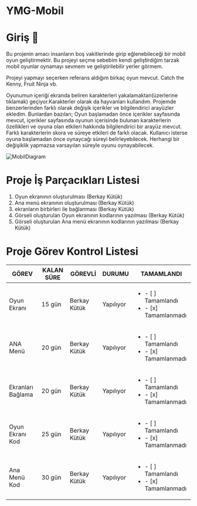 # YMG-Mobil

# Giriş 📱
  Bu projenin amacı insanların boş vakitlerinde girip eğlenebileceği bir mobil oyun geliştirmektir. Bu projeyi seçme sebebim kendi geliştirdiğim tarzak mobil oyunlar oynamayı sevmem ve geliştirilebilir yerler görmem. 
  
  Projeyi yapmayı seçerken referans aldığım birkaç oyun mevcut. Catch the Kenny, Fruit Ninja vb.  

Oyunumun içeriği ekranda beliren karakterleri yakalamaktan(üzerlerine tıklamak) geçiyor.Karakterler olarak da hayvanları kullandım.
Projemde benzerlerinden farklı olarak değişik içerikler ve bilgilendirici arayüzler ekledim. Bunlardan bazıları;
Oyun başlamadan önce içerikler sayfasında mevcut, içerikler sayfasında oyunun içerisinde bulunan karakterlerin özellikleri ve oyuna olan etkileri hakkında bilgilendirici bir arayüz mevcut. Farklı karakterlerin skora ve süreye etkileri de farklı olacak. Kullanıcı isterse oyuna başlamadan önce oynaycağı süreyi belirleyebilecek. Herhangi bir değişiklik yapmazsa varsayılan süreyle oyunu oynayabilecek.

![MobilDiagram](https://user-images.githubusercontent.com/101193241/158033116-5486bb92-10c2-4f09-af68-b32d549b33a3.png)

# Proje İş Parçacıkları Listesi
  1. Oyun ekranının oluşturulması (Berkay Kütük)
  2. Ana menü ekranının oluşturulması (Berkay Kütük)
  4. ekranların birbirleri ile bağlanması (Berkay Kütük)
  5. Görseli oluşturulan Oyun ekranının kodlarının yazılması (Berkay Kütük)
  6. Görseli oluşturulan Ana menü ekranının kodlarının yazılması (Berkay Kütük)

# Proje Görev Kontrol Listesi
  | GÖREV           | KALAN SÜRE | GÖREVLİ       | DURUMU      | TAMAMLANDI |
  |-----------------|------------|---------------|-------------|------------|
  |Oyun Ekranı      | 15 gün     | Berkay Kütük  | Yapılıyor   | <ul><li>- [ ] Tamamlandı</li><li>- [x] Tamamlanmadı </li></ul> |
  |ANA Menü         | 20 gün     | Berkay Kütük  | Yapılıyor   | <ul><li>- [ ] Tamamlandı</li><li>- [x] Tamamlanmadı </li></ul> |
  |Ekranları Bağlama| 20 gün     | Berkay Kütük  | Yapılıyor   | <ul><li>- [ ] Tamamlandı</li><li>- [x] Tamamlanmadı </li></ul> |
  |Oyun Ekranı Kod  | 25 gün     | Berkay Kütük  | Yapılıyor   | <ul><li>- [ ] Tamamlandı</li><li>- [x] Tamamlanmadı </li></ul> |
  |Ana Menü Kod     | 30 gün     | Berkay Kütük  | Yapılıyor   | <ul><li>- [ ] Tamamlandı</li><li>- [x] Tamamlanmadı </li></ul> |


